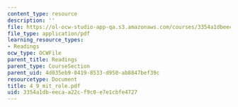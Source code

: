 ```yaml
---
content_type: resource
description: ''
file: https://ol-ocw-studio-app-qa.s3.amazonaws.com/courses/3354a1dbeecaa22cf9c0e7e1cbfe4727_4_9_mit_role.pdf
file_type: application/pdf
learning_resource_types:
- Readings
ocw_type: OCWFile
parent_title: Readings
parent_type: CourseSection
parent_uid: 4d035eb9-0419-8533-d950-ab8847bef39c
resourcetype: Document
title: 4_9_mit_role.pdf
uid: 3354a1db-eeca-a22c-f9c0-e7e1cbfe4727
---
```


